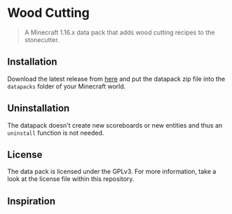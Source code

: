 # Wood Cutting

> A Minecraft 1.16.x data pack that adds wood cutting recipes to the stonecutter.

## Installation

Download the latest release from [here][latest] and put the datapack zip file into the `datapacks` folder of your Minecraft world.

## Uninstallation

The datapack doesn't create new scoreboards or new entities and thus an `uninstall` function is not needed.

## License

The data pack is licensed under the GPLv3. For more information, take a look at the license file within this repository.

## Inspiration

[latest]: https://github.com/vanilla-friendly-datapacks/wood-cutting/releases/latest
